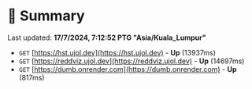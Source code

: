 # 📖 Summary
Last updated: **17/7/2024, 7:12:52 PTG "Asia/Kuala_Lumpur"**

- `GET` [https://hst.ujol.dev](https://hst.ujol.dev) - **Up** (13937ms)
- `GET` [https://reddviz.ujol.dev](https://reddviz.ujol.dev) - **Up** (14697ms)
- `GET` [https://dumb.onrender.com](https://dumb.onrender.com) - **Up** (817ms)
